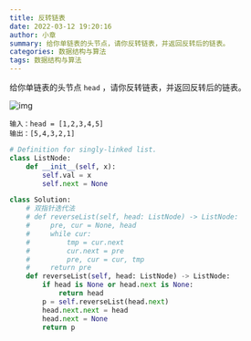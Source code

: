 ```yaml
---
title: 反转链表
date: 2022-03-12 19:20:16
author: 小章
summary: 给你单链表的头节点，请你反转链表，并返回反转后的链表。
categories: 数据结构与算法
tags: 数据结构与算法
---
```


给你单链表的头节点 `head` ，请你反转链表，并返回反转后的链表。

![img](https://assets.leetcode.com/uploads/2021/02/19/rev1ex1.jpg)

```
输入：head = [1,2,3,4,5]
输出：[5,4,3,2,1]
```

```python
# Definition for singly-linked list.
class ListNode:
    def __init__(self, x):
        self.val = x
        self.next = None

class Solution:
    # 双指针迭代法
    # def reverseList(self, head: ListNode) -> ListNode:
    #     pre, cur = None, head
    #     while cur:
    #         tmp = cur.next
    #         cur.next = pre
    #         pre, cur = cur, tmp
    #     return pre        
    def reverseList(self, head: ListNode) -> ListNode:
        if head is None or head.next is None:
            return head
        p = self.reverseList(head.next)
        head.next.next = head
        head.next = None
        return p
```

